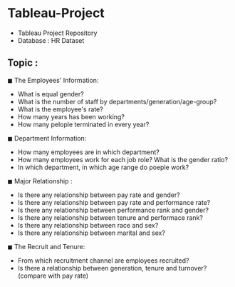 # Tableau-Project
- Tableau Project Repository
- Database : HR Dataset

## Topic : 

 ◼︎ The Employees' Information:
  - What is equal gender?
  - What is the number of staff by departments/generation/age-group?
  - What is the employee's rate?
  - How many years has been working?
  - How many pelople terminated in every year? 

◼︎ Department Information:
  - How many employees are in which department?
  - How many employees work for each job role? What is the gender ratio?
  - In which department, in which age range do poeple work?

◼︎ Major Relationship :
  - Is there any relationship between pay rate and gender?
  - Is there any relationship between pay rate and performance rate?
  - Is there any relationship between performance rank and gender?
  - Is there any relationship between tenure and performace rank?
  - Is there any relationship between race and sex?
  - Is there any relationship between marital and sex?

◼︎ The Recruit and Tenure:
  - From which recruitment channel are employees recruited?
  - Is there a relationship between generation, tenure and turnover?
    (compare with pay rate) 
